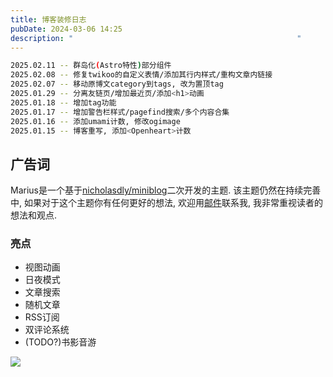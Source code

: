 ```yaml
---
title: 博客装修日志
pubDate: 2024-03-06 14:25
description: "                                                  "
---
```

```bash
2025.02.11 -- 群岛化(Astro特性)部分组件
2025.02.08 -- 修复twikoo的自定义表情/添加其行内样式/重构文章内链接
2025.02.07 -- 移动原博文category到tags, 改为置顶tag
2025.01.29 -- 分离友链页/增加最近页/添加<h1>动画
2025.01.18 -- 增加tag功能
2025.01.17 -- 增加警告栏样式/pagefind搜索/多个内容合集
2025.01.16 -- 添加umami计数, 修改ogimage
2025.01.15 -- 博客重写, 添加<Openheart>计数
```

## 广告词
Marius是一个基于[nicholasdly/miniblog](https://github.com/nicholasdly/miniblog)二次开发的主题. 该主题仍然在持续完善中, 如果对于这个主题你有任何更好的想法, 欢迎用[邮件](mailto:contact@asyncx.top)联系我, 我非常重视读者的想法和观点.

### 亮点
- 视图动画
- 日夜模式
- 文章搜索
- 随机文章
- RSS订阅
- 双评论系统
- (TODO?)书影音游

![](https://r2.asyncx.top/2025/02/11/202502111001787.webp)